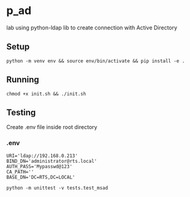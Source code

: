# p_ad

lab using python-ldap lib to create connection with Active Directory

## Setup
```console
python -m venv env && source env/bin/activate && pip install -e .
```

## Running
```console
chmod +x init.sh && ./init.sh
```

## Testing
Create .env file inside root directory
### .env
```
URI='ldap://192.168.0.213'
BIND_DN='administrator@rts.local'
AUTH_PASS='Mypasswd@123'
CA_PATH='' 
BASE_DN='DC=RTS,DC=LOCAL'
```

```console
python -m unittest -v tests.test_msad
```
